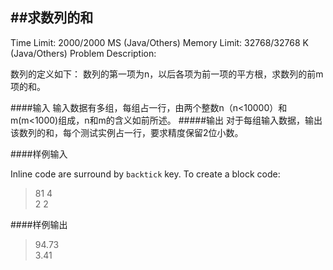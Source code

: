 ##求数列的和
----
Time Limit: 2000/2000 MS (Java/Others) Memory Limit: 32768/32768 K (Java/Others)
Problem Description:

数列的定义如下：
数列的第一项为n，以后各项为前一项的平方根，求数列的前m项的和。

####输入
输入数据有多组，每组占一行，由两个整数n（n<10000）和m(m<1000)组成，n和m的含义如前所述。
#####输出
对于每组输入数据，输出该数列的和，每个测试实例占一行，要求精度保留2位小数。

####样例输入


Inline code are surround by `backtick` key. To create a block code:

> 81  4  
> 2  2 

####样例输出
>94.73  
>3.41